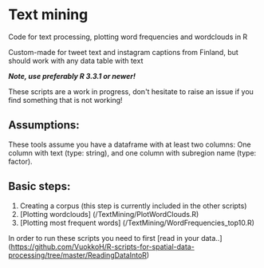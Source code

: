 # Text mining

Code for text processing, plotting word frequencies and wordclouds in R

Custom-made for tweet text and instagram captions from Finland, but should work with any data table with text

***Note, use preferably R 3.3.1 or newer!***

These scripts are a work in progress, don't hesitate to raise an issue if you find something that is not working!

## Assumptions:
These tools assume you have a dataframe with at least two columns: One column with text (type: string), and one column with subregion name (type: factor).

## Basic steps:

1. Creating a corpus (this step is currently included in the other scripts)
2. [Plotting wordclouds] (/TextMining/PlotWordClouds.R)
3. [Plotting most frequent words] (/TextMining/WordFrequencies_top10.R)

In order to run these scripts you need to first [read in your data..] (https://github.com/VuokkoH/R-scripts-for-spatial-data-processing/tree/master/ReadingDataIntoR)
